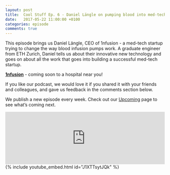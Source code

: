 ```yaml
---
layout: post
title:  Cool Stuff Ep. 6 - Daniel Längle on pumping blood into med-tech startups
date:   2017-05-22 11:00:00 +0100
categories: episode
comments: true
---
```


This episode brings us Daniel Längle, CEO of 1nfusion -  a med-tech startup trying to change the way blood infusion pumps work. A graduate engineer from ETH Zurich, Daniel tells us about their innovative new technology and goes on about all the work that goes into building a successful med-tech startup.

**[1nfusion](http://1nfusion.com)** - coming soon to a hospital near you!

If you like our podcast, we would love it if you shared it with your friends and colleagues, and gave us feedback in the comments section below.

We publish a new episode every week. Check out our [Upcoming](/upcoming) page to see what’s coming next.

<div id="media-wrapper">
<div id="soundcloud-embed"><iframe width="100%" height="166" scrolling="no" frameborder="no" src="https://w.soundcloud.com/player/?url=https%3A//api.soundcloud.com/tracks/323757729&amp;color=ff5500&amp;auto_play=false&amp;hide_related=false&amp;show_comments=true&amp;show_user=true&amp;show_reposts=false"></iframe></div>
<div id="youtube-embed">{% include youtube_embed.html id="J1XTTsytJQk" %}</div> 
</div>
